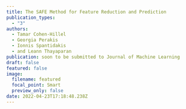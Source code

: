 ```yaml
---
title: The SAFE Method for Feature Reduction and Prediction
publication_types:
  - "3"
authors:
  - Tamar Cohen-Hillel
  - Georgia Perakis
  - Ionnis Spantidakis
  - and Leann Thayaparan
publication: soon to be submitted to Journal of Machine Learning
draft: false
featured: false
image:
  filename: featured
  focal_point: Smart
  preview_only: false
date: 2022-04-23T17:18:48.238Z
---
```


